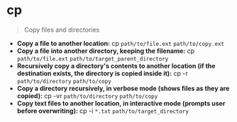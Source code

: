 # cp
> Copy files and directories
- **Copy a file to another location:**
cp `path/to/file.ext` `path/to/copy.ext`
- **Copy a file into another directory, keeping the filename:**
cp `path/to/file.ext` `path/to/target_parent_directory`
- **Recursively copy a directory's contents to another location (if the destination exists, the directory is copied inside it):**
cp -r `path/to/directory` `path/to/copy`
- **Copy a directory recursively, in verbose mode (shows files as they are copied):**
cp -vr `path/to/directory` `path/to/copy`
- **Copy text files to another location, in interactive mode (prompts user before overwriting):**
cp -i `*.txt` `path/to/target_directory`
